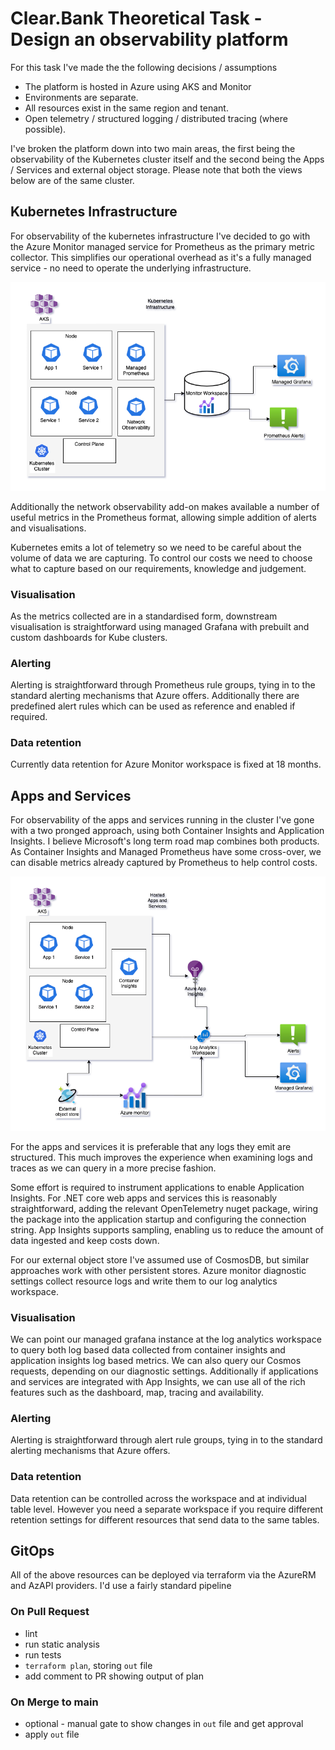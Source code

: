 # Clear.Bank Theoretical Task - Design an observability platform

For this task I've made the the following decisions / assumptions
* The platform is hosted in Azure using AKS and Monitor
* Environments are separate.
* All resources exist in the same region and tenant.
* Open telemetry / structured logging / distributed tracing (where possible).

I've broken the platform down into two main areas, the first being the observability of the Kubernetes cluster itself and the second being the Apps / Services and external object storage. Please note that both the views below are of the same cluster.

## Kubernetes Infrastructure
For observability of the kubernetes infrastructure I've decided to go with the Azure Monitor managed service for Prometheus as the primary metric collector. This simplifies our operational overhead as it's a fully managed service - no need to operate the underlying infrastructure. 

![Cluster observability](cluster.png)

Additionally the network observability add-on makes available a number of useful metrics in the Prometheus format, allowing simple addition of alerts and visualisations.

Kubernetes emits a lot of telemetry so we need to be careful about the volume of data we are capturing. To control our costs we need to choose what to capture based on our requirements, knowledge and judgement.

### Visualisation
As the metrics collected are in a standardised form, downstream visualisation is straightforward using managed Grafana with prebuilt and custom dashboards for Kube clusters. 

### Alerting
Alerting is straightforward through Prometheus rule groups, tying in to the standard alerting mechanisms that Azure offers. Additionally there are predefined alert rules which can be used as reference and enabled if required.

### Data retention
Currently data retention for Azure Monitor workspace is fixed at 18 months.

## Apps and Services
For observability of the apps and services running in the cluster I've gone with a two pronged approach, using both Container Insights and Application Insights. I believe Microsoft's long term road map combines both products. As Container Insights and Managed Prometheus have some cross-over, we can disable metrics already captured by Prometheus to help control costs.

![Apps and Services observability](apps-services.png)

For the apps and services it is preferable that any logs they emit are structured. This much improves the experience when examining logs and traces as we can query in a more precise fashion. 

Some effort is required to instrument applications to enable Application Insights. For .NET core web apps and services this is reasonably straightforward, adding the relevant OpenTelemetry nuget package, wiring the package into the application startup and configuring the connection string. App Insights supports sampling, enabling us to reduce the amount of data ingested and keep costs down.

For our external object store I've assumed use of CosmosDB, but similar approaches work with other persistent stores. Azure monitor diagnostic settings collect resource logs and write them to our log analytics workspace.

### Visualisation
We can point our managed grafana instance at the log analytics workspace to query both log based data collected from container insights and application insights log based metrics. We can also query our Cosmos requests, depending on our diagnostic settings.
Additionally if applications and services are integrated with App Insights, we can use all of the rich features such as the dashboard, map, tracing and availability.

### Alerting
Alerting is straightforward through alert rule groups, tying in to the standard alerting mechanisms that Azure offers. 

### Data retention 

Data retention can be controlled across the workspace and at individual table level. However you need a separate workspace if you require different retention settings for different resources that send data to the same tables.

## GitOps
All of the above resources can be deployed via terraform via the AzureRM and AzAPI providers. 
I'd use a fairly standard pipeline

### On Pull Request
* lint
* run static analysis
* run tests
* `terraform plan`, storing `out` file
* add comment to PR showing output of plan

### On Merge to main
* optional - manual gate to show changes in `out` file and get approval
* apply `out` file
